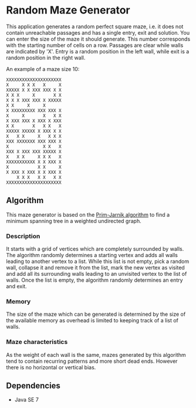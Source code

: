 # Random Maze Generator

This application generates a random perfect square maze, i.e. it does not contain unreachable passages and has a single entry, exit and solution.
You can enter the size of the maze it should generate. This number corresponds with the starting number of cells on a row. Passages are clear while walls are indicated by 'X'. Entry is a random position in the left wall, while exit is a random position in the right wall.

An example of a maze size 10:

```
XXXXXXXXXXXXXXXXXXXXX
X     X X X   X     X
XXXXX X X XXX XXX X X
X X X     X       X X
X X X XXX XXX X XXXXX
X X     X     X      
X XXXXXXXXX XXX XXX X
X     X       X   X X
X XXX XXX X XXX X XXX
X X       X   X X   X
XXXXX XXXXX X XXX X X
X   X X     X   X X X
XXX XXXXXXX XXX XXX X
X             X X   X
XXX X XXX XXX XXXXX X
X   X X     X X X   X
XXXXXXXXXXX X X XXX X
X           X X     X
X XXX X XXX X X XXX X
    X X X   X X   X X
XXXXXXXXXXXXXXXXXXXXX
```

## Algorithm
This maze generator is based on the [Prim-Jarnik algorithm](https://en.wikipedia.org/wiki/Prim%27s_algorithm) to find a minimum spanning tree in a weighted undirected graph.

### Description

It starts with a grid of vertices which are completely surrounded by walls. The algorithm randomly determines a starting vertex and adds all walls leading to another vertex to a list. While this list is not empty, pick a random wall, collapse it and remove it from the list, mark the new vertex as visited and add all its surrounding walls leading to an unvisited vertex to the list of walls. Once the list is empty, the algorithm randomly determines an entry and exit.

### Memory

The size of the maze which can be generated is determined by the size of the available memory as overhead is limited to keeping track of a list of walls.

### Maze characteristics

As the weight of each wall is the same, mazes generated by this algorithm tend to contain recurring patterns and more short dead ends. However there is no horizontal or vertical bias. 

## Dependencies

* Java SE 7
